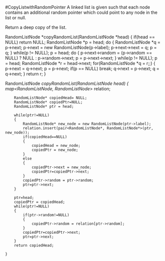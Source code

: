 #CopyListwithRandomPointer
A linked list is given such that each node contains an additional random pointer which could point 
to any node in the list or null.

Return a deep copy of the list.



RandomListNode *copyRandomList(RandomListNode *head)
{
        if(head == NULL) return NULL;
    RandomListNode *p = head;
    do {
        RandomListNode *q = p->next;
        p->next = new RandomListNode(p->label);
        p->next->next = q;
        p = q;
    } while(p != NULL);
    p = head;
    do {
        p->next->random = (p->random == NULL) ? NULL : p->random->next;
        p = p->next->next;
    } while(p != NULL);
    p = head;
    RandomListNode *r = head->next;
    for(RandomListNode *q = r;;) {
        p->next = q->next;
        p = p->next;
        if(p == NULL) break;
        q->next = p->next;
        q = q->next;
    }
    return r;
}


RandomListNode *copyRandomList(RandomListNode *head) {
        map<RandomListNode*, RandomListNode*> relation;  
          
        RandomListNode* copiedHead= NULL;  
        RandomListNode* copiedPtr=NULL;  
        RandomListNode* ptr = head;  
          
        while(ptr!=NULL)  
        {  
            RandomListNode* new_node = new RandomListNode(ptr->label);  
            relation.insert(pair<RandomListNode*, RandomListNode*>(ptr, new_node));  
            if(copiedHead==NULL)  
            {  
                copiedHead = new_node;  
                copiedPtr = new_node;  
            }  
            else  
            {  
                copiedPtr->next = new_node;  
                copiedPtr=copiedPtr->next;  
            }  
            copiedPtr->random = ptr->random;  
            ptr=ptr->next;  
        }  
          
        ptr=head;  
        copiedPtr = copiedHead;  
        while(ptr!=NULL)  
        {  
            if(ptr->random!=NULL)  
            {  
                copiedPtr->random = relation[ptr->random];  
            }  
            copiedPtr=copiedPtr->next;  
            ptr=ptr->next;  
        }  
        return copiedHead;  
    
    }
